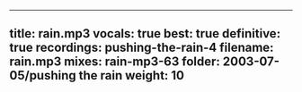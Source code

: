 
---
title: rain.mp3
vocals: true
best: true
definitive: true
recordings: pushing-the-rain-4
filename: rain.mp3
mixes: rain-mp3-63
folder: 2003-07-05/pushing the rain
weight: 10
---
